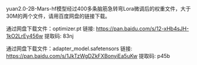 yuan2.0-2B-Mars-hf模型经过400多条脑筋急转弯Lora微调后的权重文件，大于30M的两个文件，请用百度网盘的链接下载。

通过网盘下载文件：optimizer.pt
链接: https://pan.baidu.com/s/12-xHb4sJH-1kO2LrEy456w 提取码: 83nj 

通过网盘下载文件：adapter_model.safetensors
链接: https://pan.baidu.com/s/1JkTzWgDZkFXBonyiEa5uKw 提取码: p45b 
